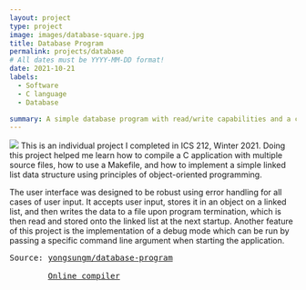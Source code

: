 ```yaml
---
layout: project
type: project
image: images/database-square.jpg
title: Database Program
permalink: projects/database
# All dates must be YYYY-MM-DD format!
date: 2021-10-21
labels:
  - Software
  - C language
  - Database

summary: A simple database program with read/write capabilities and a console UI
---
```

<img class="ui image" src="{{ site.baseurl }}/images/database-screenshot.png">
This is an individual project I completed in ICS 212, Winter 2021. Doing this project helped me learn how to compile a C application with multiple source files, how to use a Makefile, and how to implement a simple linked list data structure using principles of object-oriented programming.

The user interface was designed to be robust using error handling for all cases of user input.
It accepts user input, stores it in an object on a linked list, and then writes the data to a file upon program termination, which is then read and stored onto the linked list at the next startup.
Another feature of this project is the implementation of a debug mode which can be run by passing a specific command line argument when starting the application.

<pre>Source: <a href="https://github.com/yongsungm/Banking-Database"><i class="large github icon"></i>yongsungm/database-program</a><br>
        <a href="https://onlinegdb.com/HNRvy2Pma">Online compiler</a></pre>
<br>
<br>

